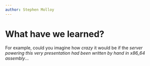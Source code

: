 ```yaml
---
author: Stephen Molloy
---
```


# What have we learned?

For example, could you imagine how _crazy_ it would be if the _server powering this very presentation had been written by hand in x86_64 assembly_...

